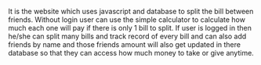 It is the website which uses javascript and database to split the bill between friends.
Without login user can use the simple calculator to calculate how much each one will pay if there is only 1 bill to split.
If user is logged in then he/she can split many bills and track record of every bill and can also add friends by name and
those friends amount will also get updated in there database so that they can access how much money to take or give
anytime.
